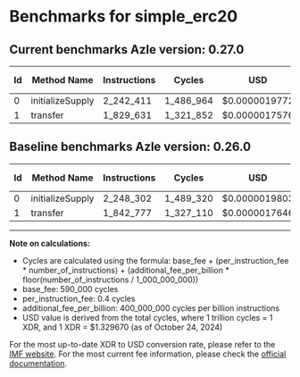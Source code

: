 # Benchmarks for simple_erc20

## Current benchmarks Azle version: 0.27.0

| Id  | Method Name      | Instructions | Cycles    | USD           | USD/Million Calls | Change                             |
| --- | ---------------- | ------------ | --------- | ------------- | ----------------- | ---------------------------------- |
| 0   | initializeSupply | 2_242_411    | 1_486_964 | $0.0000019772 | $1.97             | <font color="green">-5_891</font>  |
| 1   | transfer         | 1_829_631    | 1_321_852 | $0.0000017576 | $1.75             | <font color="green">-13_146</font> |

## Baseline benchmarks Azle version: 0.26.0

| Id  | Method Name      | Instructions | Cycles    | USD           | USD/Million Calls |
| --- | ---------------- | ------------ | --------- | ------------- | ----------------- |
| 0   | initializeSupply | 2_248_302    | 1_489_320 | $0.0000019803 | $1.98             |
| 1   | transfer         | 1_842_777    | 1_327_110 | $0.0000017646 | $1.76             |

---

**Note on calculations:**

- Cycles are calculated using the formula: base_fee + (per_instruction_fee \* number_of_instructions) + (additional_fee_per_billion \* floor(number_of_instructions / 1_000_000_000))
- base_fee: 590_000 cycles
- per_instruction_fee: 0.4 cycles
- additional_fee_per_billion: 400_000_000 cycles per billion instructions
- USD value is derived from the total cycles, where 1 trillion cycles = 1 XDR, and 1 XDR = $1.329670 (as of October 24, 2024)

For the most up-to-date XDR to USD conversion rate, please refer to the [IMF website](https://www.imf.org/external/np/fin/data/rms_sdrv.aspx).
For the most current fee information, please check the [official documentation](https://internetcomputer.org/docs/current/developer-docs/gas-cost#execution).
